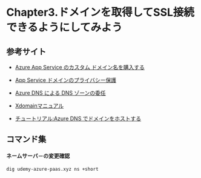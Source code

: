 # Chapter3.ドメインを取得してSSL接続できるようにしてみよう

## 参考サイト

- [Azure App Service のカスタム ドメイン名を購入する](https://docs.microsoft.com/ja-jp/azure/app-service/manage-custom-dns-buy-domain)

- [App Service ドメインのプライバシー保護](https://jp.godaddy.com/domains/full-domain-privacy-and-protection)

- [Azure DNS による DNS ゾーンの委任](https://docs.microsoft.com/ja-jp/azure/dns/dns-domain-delegation)

- [Xdomainマニュアル](https://www.xdomain.ne.jp/manual/)

- [チュートリアル:Azure DNS でドメインをホストする](https://docs.microsoft.com/ja-jp/azure/dns/dns-delegate-domain-azure-dns)


## コマンド集

#### ネームサーバ－の変更確認
```bash
dig udemy-azure-paas.xyz ns +short
```
